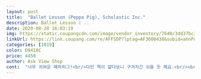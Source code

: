 ```yaml
---
layout: post 
title:  "Ballet Lesson (Peppa Pig), Scholastic Inc." 
description: Ballet Lesson ( ..
date: 2020-08-28 16:03:19 
img: https://static.coupangcdn.com/image/vendor_inventory/7640/3dd37bc34242f5e17e7e5befcf4c2830f73c2076334a87697c78ecdcb6ea.jpg 
linkUrl: https://link.coupang.com/re/AFFSDP?lptag=AF3600438&subid=ahnPublicAsk&pageKey=339455276&itemId=1081408488&vendorItemId=5583181478&traceid=V0-113-0b1697f5b10cd087 
categories: [1019] 
color: D9418C 
price: 4450 
author: Ask View Shop 
cont:  "너무 귀여운 페파피그!<br/>다만 책이 얇다보니 구겨지긴 쉬울 듯 해요.<br/><br/>문장 구성이 복잡하지 않고 단순해서 아이에게 읽어주긴 좋더라구요.<br/><br/>발레레슨 구하기 어려웠는 데 쿠팡 덕분에 잘 샀습니다.<br/><br/>아이가 영어 내용을 알지 못해도 그림 하나하나가 자세히 나와 있어서<br/>아이가 워낙 페파피그를 좋아하는데,<br/>얇고 가벼운 책이에요.<br/><br/>유치하기도 괜찮은 것 같아요.<br/><br/>제가 영어에 대해서 자세하게 알지는 못하지만,<br/>직구하면서 보이길래 같이 구매해봤네요.<br/><br/>책 한권을 읽고 나니 만화 한편을 본 느낌이 들 정도에요.<br/><br/>책은 얇지만 페이지 수가 생각보단 많더라구요.<br/><br/>책장 두께는 일반 a4재질은 아니고, 잡지 같은 정도의 재질이에요.<br/><br/>충분히 아이에게 보여준 후에 다음에는 다른 책을 구매할까 생각중이에요.<br/><br/>쿠팡직구 사랑해요<br/>페파피그 자체가 유아를 대상으로 한 책이라서<br/>한페이지당 35문장 이상으로 되어 있고,<br/>" 
---
```


